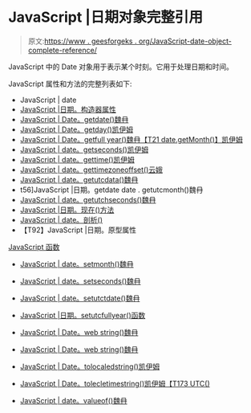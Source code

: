 # JavaScript |日期对象完整引用

> 原文:[https://www . geesforgeks . org/JavaScript-date-object-complete-reference/](https://www.geeksforgeeks.org/javascript-date-object-complete-reference/)

JavaScript 中的 Date 对象用于表示某个时刻。它用于处理日期和时间。

JavaScript 属性和方法的完整列表如下:

*   JavaScript | date
*   [JavaScript |日期。构造器属性](https://www.geeksforgeeks.org/javascript-date-constructor-property/)
*   [JavaScript | Date。getdate()魏冄](https://www.geeksforgeeks.org/javascript-date-getdate-function/)
*   [JavaScript | Date。getday()凯伊姆](https://www.geeksforgeeks.org/javascript-date-getday-method/)
*   [JavaScript | Date。getfull year()魏冄【T21 date.getMonth()】凯伊姆](https://www.geeksforgeeks.org/javascript-date-getfullyear-function/)
*   [JavaScript | date。getseconds()凯伊姆](https://www.geeksforgeeks.org/javascript-date-getseconds-method/)
*   [JavaScript | date。gettime()凯伊姆](https://www.geeksforgeeks.org/javascript-gettime-method/)
*   [JavaScript | date。gettimezoneoffset()云娥](https://www.geeksforgeeks.org/javascript-date-gettimezoneoffset-with-examples/)
*   [JavaScript | date。getutcdata()魏冄](https://www.geeksforgeeks.org/javascript-date-getutcdate-function/)
*   t56]JavaScript |日期。getdate date . getutcmonth()魏冄
*   [JavaScript | date。getutchseconds()魏冄](https://www.geeksforgeeks.org/javascript-date-getutcseconds-function/)
*   [JavaScript |日期。现在()方法](https://www.geeksforgeeks.org/javascript-date-now/)
*   [JavaScript | date。剖析()](https://www.geeksforgeeks.org/javascript-date-parse/)
*   【T92】JavaScript |日期。原型属性

[JavaScript 函数](https://www.geeksforgeeks.org/javascript-date-setdate-function/)
*   [JavaScript | date。setmonth()魏冄](https://www.geeksforgeeks.org/javascript-date-setmonth-function/)
*   [JavaScript | date。setseconds()魏冄](https://www.geeksforgeeks.org/javascript-date-setseconds-function/)
*   [JavaScript | date。setutctdate()魏冄](https://www.geeksforgeeks.org/javascript-date-setutcdate-function/)
*   [JavaScript |日期。setutcfullyear()函数](https://www.geeksforgeeks.org/javascript-date-setutcfullyear-function/)

*   [JavaScript | Date。web string()魏冄](https://www.geeksforgeeks.org/javascript-date-toisostring-function/)
*   [JavaScript | Date。web string()魏冄](https://www.geeksforgeeks.org/javascript-date-tojson-function/)
*   [JavaScript | Date。tolocaledstring()凯伊姆](https://www.geeksforgeeks.org/javascript-date-tolocaledatestring/)
*   [JavaScript | Date。tolecletimestring()凯伊姆【T173 UTC()](https://www.geeksforgeeks.org/javascript-date-tolocaletimestring/)
*   [JavaScript | date。valueof()魏冄](https://www.geeksforgeeks.org/javascript-date-valueof-function/)
